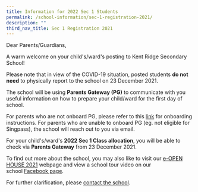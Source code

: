 ```yaml
---
title: Information for 2022 Sec 1 Students
permalink: /school-information/sec-1-registration-2021/
description: ""
third_nav_title: Sec 1 Registration 2021
---
```


Dear Parents/Guardians,

A warm welcome on your child's/ward's posting to Kent Ridge Secondary School!

Please note that in view of the COVID-19 situation, posted students **do not need** to physically report to the school on 23 December 2021.

The school will be using **Parents Gateway (PG)** to communicate with you useful information on how to prepare your child/ward for the first day of school.

For parents who are not onboard PG, please refer to this [link](/school-information/parents-gateway/onboarding/) for onboarding instructions. For parents who are unable to onboard PG (eg. not eligible for Singpass), the school will reach out to you via email.

For your child's/ward's **2022 Sec 1 Class allocation**, you will be able to check via **Parents Gateway** from 23 December 2021.

To find out more about the school, you may also like to visit our [e-OPEN HOUSE 2021](https://kentridgesec.moe.edu.sg/news-events/e-open-house-2021/) webpage and view a school tour video on our school [Facebook page](https://www.facebook.com/kentridgesec).

For further clarification, please [contact the school](/school-information/contact-information/).

